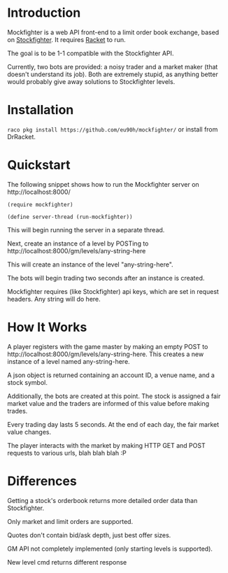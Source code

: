 Introduction
=============
Mockfighter is a web API front-end to a limit order book exchange, based on [Stockfighter](http://www.stockfighter.io).
It requires [Racket](http://www.racket-lang.org) to run.

The goal is to be 1-1 compatible with the Stockfighter API.

Currently, two bots are provided: a noisy trader and a market maker (that doesn't understand its job).
Both are extremely stupid, as anything better would probably give away solutions to Stockfighter levels.

Installation
============
`raco pkg install https://github.com/eu90h/mockfighter/`
or install from DrRacket.

Quickstart
==========
The following snippet shows how to run the Mockfighter server on http://localhost:8000/

`` (require mockfighter) ``

`` (define server-thread (run-mockfighter)) ``

This will begin running the server in a separate thread. 

Next, create an instance of a level by POSTing to http://localhost:8000/gm/levels/any-string-here

This will create an instance of the level "any-string-here".

The bots will begin trading two seconds after an instance is created.

Mockfighter requires (like Stockfighter) api keys, which are set in request headers. Any string will do here.

How It Works
============
A player registers with the game master by making an empty POST to http://localhost:8000/gm/levels/any-string-here. This creates a new instance of a level named any-string-here.

A json object is returned containing an account ID, a venue name, and a stock symbol.

Additionally, the bots are created at this point. The stock is assigned a fair market value
and the traders are informed of this value before making trades.

Every trading day lasts 5 seconds. At the end of each day, the fair market value changes.

The player interacts with the market by making HTTP GET and POST requests to various urls, blah blah blah :P

Differences
===========
Getting a stock's orderbook returns more detailed order data than Stockfighter.

Only market and limit orders are supported.

Quotes don't contain bid/ask depth, just best offer sizes.

GM API not completely implemented (only starting levels is supported).

New level cmd returns different response
